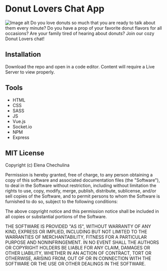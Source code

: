 # Donut Lovers Chat App
![Image alt](https://github.com/jon/coolproject/raw/master/public/images/donut.png)
Do you love donuts so much that you are ready to talk about them every minute? Do you have a prop of your favorite donut flavors for all occasions? Are your family tired of hearing about donuts? Join our cozy Donut Lovers chat!


## Installation
Download the repo and open in a code editor. Content will require a Live Server to view properly.


## Tools
* HTML
* CSS
* SASS
* JS
* Vue.js
* Socket.io
* NPM
* Express


## MIT License

Copyright (c) Elena Chechulina

Permission is hereby granted, free of charge, to any person obtaining a copy of this software and associated documentation files (the "Software"), to deal in the Software without restriction, including without limitation the rights to use, copy, modify, merge, publish, distribute, sublicense, and/or sell copies of the Software, and to permit persons to whom the Software is furnished to do so, subject to the following conditions:

The above copyright notice and this permission notice shall be included in all copies or substantial portions of the Software.

THE SOFTWARE IS PROVIDED "AS IS", WITHOUT WARRANTY OF ANY KIND, EXPRESS OR IMPLIED, INCLUDING BUT NOT LIMITED TO THE WARRANTIES OF MERCHANTABILITY, FITNESS FOR A PARTICULAR PURPOSE AND NONINFRINGEMENT. IN NO EVENT SHALL THE AUTHORS OR COPYRIGHT HOLDERS BE LIABLE FOR ANY CLAIM, DAMAGES OR OTHER LIABILITY, WHETHER IN AN ACTION OF CONTRACT, TORT OR OTHERWISE, ARISING FROM, OUT OF OR IN CONNECTION WITH THE SOFTWARE OR THE USE OR OTHER DEALINGS IN THE SOFTWARE.
